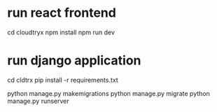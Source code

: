 # run react frontend

cd cloudtryx
npm install
npm run dev

# run django application
cd cldtrx
pip install -r requirements.txt

python manage.py makemigrations
python manage.py migrate
python manage.py runserver